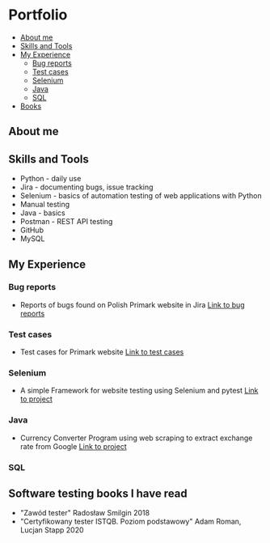 # Portfolio

- [About me](#about-me)
- [Skills and Tools](#skills-and-tools)
- [My Experience](#my-experience)
  * [Bug reports](#bug-reports)
  * [Test cases](#test-cases)
  * [Selenium](#selenium)
  * [Java](#java)
  * [SQL](#sql)
- [Books](#software-testing-books-i-have-read)

## About me

## Skills and Tools
- Python - daily use
- Jira - documenting bugs, issue tracking 
- Selenium - basics of automation testing of web applications with Python
- Manual testing
- Java - basics
- Postman - REST API testing
- GitHub
- MySQL

## My Experience
### Bug reports
- Reports of bugs found on Polish Primark website in Jira [Link to bug reports](https://github.com/MichalCiesiolka/Testing-Portfolio/tree/main/JiraBugReports)
### Test cases
- Test cases for Primark website [Link to test cases](https://github.com/MichalCiesiolka/Portfolio/blob/main/PrimarkTestCases/obraz_2023-07-22_202044514.png)
### Selenium
- A simple Framework for website testing using Selenium and pytest [Link to project](https://github.com/MichalCiesiolka/PrimarkTestsFramework)
### Java
- Currency Converter Program using web scraping to extract exchange rate from Google [Link to project](https://github.com/MichalCiesiolka/currencyConverter)
### SQL

## Software testing books I have read
- "Zawód tester" Radosław Smilgin 2018
- "Certyfikowany tester ISTQB. Poziom podstawowy" Adam Roman, Lucjan Stapp 2020
